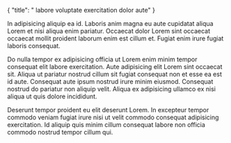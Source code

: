 {
  "title": " labore voluptate exercitation dolor aute"
}

In adipisicing aliquip ea id. Laboris anim magna eu aute cupidatat aliqua Lorem et nisi aliqua enim pariatur. Occaecat dolor Lorem sint occaecat occaecat mollit proident laborum enim est cillum et. Fugiat enim irure fugiat laboris consequat.

Do nulla tempor ex adipisicing officia ut Lorem enim minim tempor consequat elit labore exercitation. Aute adipisicing elit Lorem sint occaecat sit. Aliqua ut pariatur nostrud cillum sit fugiat consequat non et esse ea est id aute. Consequat aute ipsum nostrud irure minim eiusmod. Consequat nostrud do pariatur non aliquip velit. Aliqua ex adipisicing ullamco ex nisi aliqua ut quis dolore incididunt.

Deserunt tempor proident eu elit deserunt Lorem. In excepteur tempor commodo veniam fugiat irure nisi ut velit commodo consequat adipisicing exercitation. Id aliquip quis minim cillum consequat labore non officia commodo nostrud tempor cillum qui.